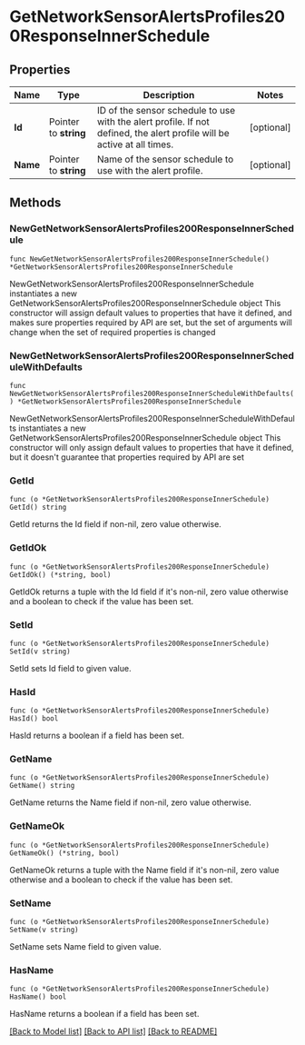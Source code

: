 # GetNetworkSensorAlertsProfiles200ResponseInnerSchedule

## Properties

Name | Type | Description | Notes
------------ | ------------- | ------------- | -------------
**Id** | Pointer to **string** | ID of the sensor schedule to use with the alert profile. If not defined, the alert profile will be active at all times. | [optional] 
**Name** | Pointer to **string** | Name of the sensor schedule to use with the alert profile. | [optional] 

## Methods

### NewGetNetworkSensorAlertsProfiles200ResponseInnerSchedule

`func NewGetNetworkSensorAlertsProfiles200ResponseInnerSchedule() *GetNetworkSensorAlertsProfiles200ResponseInnerSchedule`

NewGetNetworkSensorAlertsProfiles200ResponseInnerSchedule instantiates a new GetNetworkSensorAlertsProfiles200ResponseInnerSchedule object
This constructor will assign default values to properties that have it defined,
and makes sure properties required by API are set, but the set of arguments
will change when the set of required properties is changed

### NewGetNetworkSensorAlertsProfiles200ResponseInnerScheduleWithDefaults

`func NewGetNetworkSensorAlertsProfiles200ResponseInnerScheduleWithDefaults() *GetNetworkSensorAlertsProfiles200ResponseInnerSchedule`

NewGetNetworkSensorAlertsProfiles200ResponseInnerScheduleWithDefaults instantiates a new GetNetworkSensorAlertsProfiles200ResponseInnerSchedule object
This constructor will only assign default values to properties that have it defined,
but it doesn't guarantee that properties required by API are set

### GetId

`func (o *GetNetworkSensorAlertsProfiles200ResponseInnerSchedule) GetId() string`

GetId returns the Id field if non-nil, zero value otherwise.

### GetIdOk

`func (o *GetNetworkSensorAlertsProfiles200ResponseInnerSchedule) GetIdOk() (*string, bool)`

GetIdOk returns a tuple with the Id field if it's non-nil, zero value otherwise
and a boolean to check if the value has been set.

### SetId

`func (o *GetNetworkSensorAlertsProfiles200ResponseInnerSchedule) SetId(v string)`

SetId sets Id field to given value.

### HasId

`func (o *GetNetworkSensorAlertsProfiles200ResponseInnerSchedule) HasId() bool`

HasId returns a boolean if a field has been set.

### GetName

`func (o *GetNetworkSensorAlertsProfiles200ResponseInnerSchedule) GetName() string`

GetName returns the Name field if non-nil, zero value otherwise.

### GetNameOk

`func (o *GetNetworkSensorAlertsProfiles200ResponseInnerSchedule) GetNameOk() (*string, bool)`

GetNameOk returns a tuple with the Name field if it's non-nil, zero value otherwise
and a boolean to check if the value has been set.

### SetName

`func (o *GetNetworkSensorAlertsProfiles200ResponseInnerSchedule) SetName(v string)`

SetName sets Name field to given value.

### HasName

`func (o *GetNetworkSensorAlertsProfiles200ResponseInnerSchedule) HasName() bool`

HasName returns a boolean if a field has been set.


[[Back to Model list]](../README.md#documentation-for-models) [[Back to API list]](../README.md#documentation-for-api-endpoints) [[Back to README]](../README.md)


